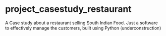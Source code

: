 # project_casestudy_restaurant
A Case study about a restaurant selling South Indian Food. Just a software to effectively manage the customers, built using Python
(underconstruction)
